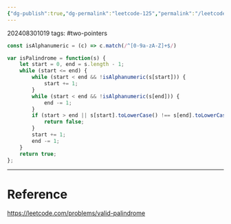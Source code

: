 ```yaml
---
{"dg-publish":true,"dg-permalink":"leetcode-125","permalink":"/leetcode-125/"}
---
```


202408301019
tags: #two-pointers 

```js
const isAlphanumeric = (c) => c.match(/^[0-9a-zA-Z]+$/)

var isPalindrome = function(s) {
	let start = 0, end = s.length - 1;
	while (start <= end) {
		while (start < end && !isAlphanumeric(s[start])) {
			start += 1;
		}
		while (start < end && !isAlphanumeric(s[end])) {
			end -= 1;
		}
		if (start > end || s[start].toLowerCase() !== s[end].toLowerCase()) {
			return false;
		}
		start += 1;
		end -= 1;
	}
	return true;
};
```

---
# Reference

https://leetcode.com/problems/valid-palindrome